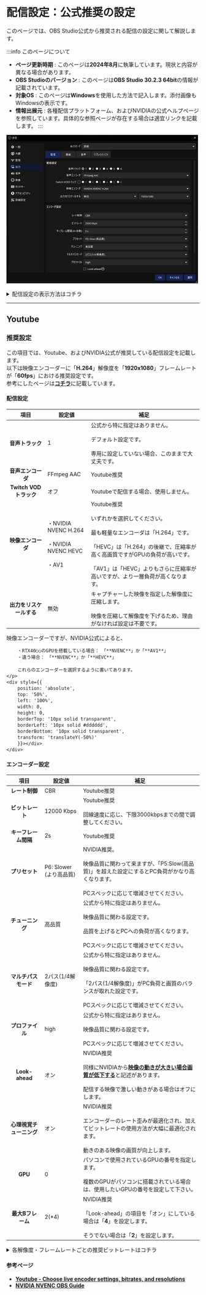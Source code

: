 # 配信設定：公式推奨の設定

このページでは、OBS Studio公式から推奨される配信の設定に関して解説します。

:::info このページについて

- **ページ更新時期** : このページは**2024年8月**に執筆しています。現状と内容が異なる場合があります。
- **OBS Studioのバージョン** : このページは**OBS Studio 30.2.3 64bit**の情報が記載されています。
- **対象OS** : このページは**Windows**を使用した方法で記入します。添付画像もWindowsの表示です。
- **情報出展元** : 各種配信プラットフォーム、およびNVIDIAの公式ヘルプページを参照しています。具体的な参照ページが存在する場合は適宜リンクを記載します。
:::

![setting_output_streaming](setting_output_streaming.png)

<details>
  	<summary>配信設定の表示方法はコチラ</summary>

	|画像|説明|
	|:---:|---|
	||まずは設定画面を表示します。<br></br>設定画面の開き方が分からない人は[**コチラ**](/docs/obs_studio/settings/how_to_start.md)を確認します。|
	|![setting_output_base](setting_output_base.png)|左の項目から「**出力**」を選択します。|
	|![setting_output_output_mode](setting_output_output_mode.png)|画面上部の「出力モード」から「**詳細**」を選択します。<br></br>|
	|![setting_output_streaming](setting_output_streaming.png)|左のような画面が表示されていれば成功です。|

</details>

***

## Youtube

### 推奨設定

この項目では、Youtube、およびNVIDIA公式が推奨している配信設定を記載します。  
以下は映像エンコーダーに「**H.264**」解像度を「**1920x1080**」フレームレートが「**60fps**」における推奨設定です。  
参考にしたページは[**コチラ**](/docs/obs_studio/recommended_setting/streaming#参考ページ)に記載しています。

#### 配信設定

|項目|設定値|補足|
|:---:|---|---|
|**音声トラック**|1|公式から特に指定はありません。<br></br>デフォルト設定です。<br></br>専用に設定していない場合、このままで大丈夫です。|
|**音声エンコーダ**|FFmpeg AAC|Youtube推奨|
|**Twitch VODトラック**|オフ|Youtubeで配信する場合、使用しません。|
|**映像エンコーダ**|・NVIDIA NVENC H.264<br></br>・NVIDIA NVENC HEVC<br></br>・AV1|Youtube推奨<br></br>いずれかを選択してください。<br></br>最も軽量なエンコーダは「H.264」です。<br></br>「HEVC」は「H.264」の後継で、圧縮率が高く高画質ですがGPUの負荷が高いです。<br></br>「AV1」は「HEVC」よりもさらに圧縮率が高いですが、より一層負荷が高くなります。|
|**出力をリスケールする**|無効|キャプチャーした映像を指定した解像度に圧縮します。<br></br>映像を圧縮して解像度を下げるため、理由がなければ設定は不要です。|

<div style={{ display: 'flex', justifyContent: 'flex-end', alignItems: 'center' }}>
  <div style={{
    position: 'relative',
    display: 'inline-block',
    padding: '10px 20px',
    backgroundColor: '#dddddd',
    borderRadius: '15px',
    color: 'black',
    marginRight: '10px',
    boxSizing: 'border-box',
    lineHeight: '1.4em',
  }}>
    <p style={{ 
      margin: 0, 
      display: 'block',
      lineHeight: '1.4em',
    }}>
		映像エンコーダーですが、NVIDIA公式によると、  
		
		・RTX40○○のGPUを搭載している場合：　「**NVENC**」か「**AV1**」  
		・違う場合：　「**NVENC**」か「**HEVC**」  
		
		これらのエンコーダーを選択するように書いてあります。  
    </p>
    <div style={{
		position: 'absolute',
		top: '50%',
		left: '100%',
		width: 0,
		height: 0,
		borderTop: '10px solid transparent',
		borderLeft: '10px solid #dddddd',
		borderBottom: '10px solid transparent',
		transform: 'translateY(-50%)'
		}}></div>
	</div>
</div>

#### エンコーダー設定

|項目|設定値|補足|
|:---:|---|---|
|**レート制御**|CBR|Youtube推奨|
|**ビットレート**|12000 Kbps|Youtube推奨<br></br>回線速度に応じ、下限3000kbpsまでの間で調整してください。|
|**キーフレーム間隔**|2s|Youtube推奨|
|**プリセット**|P6: Slower (より高品質)|NVIDIA推奨。<br></br>映像品質に関わって来ますが、「P5:Slow(高品質)」を超えた設定にするとPC負荷がかなり高くなります。<br></br>PCスペックに応じて増減させてください。|
|**チューニング**|高品質|公式から特に指定はありません。<br></br>映像品質に関わる設定です。<br></br>品質を上げるとPCへの負荷が高くなります。<br></br>PCスペックに応じて増減させてください。|
|**マルチパスモード**|2パス(1/4解像度)|公式から特に指定はありません。<br></br>映像品質に関わる設定です。<br></br>「2パス(1/4解像度)」がPC負荷と画質のバランスが取れた設定です。<br></br>PCスペックに応じて増減させてください。|
|**プロファイル**|high|公式から特に指定はありません。<br></br>映像品質に関わる設定です。<br></br>PCスペックに応じて増減させてください。|
|**Look-ahead**|オン|NVIDIA推奨<br></br>同様にNVIDIAから[**映像の動きが大きい場合画質が低下する**](https://www.nvidia.com/en-us/geforce/guides/broadcasting-guide/)と記述があります。<br></br>配信する映像で激しい動きがある場合はオフにします。|
|**心理視覚チューニング**|オン|NVIDIA推奨<br></br>エンコーダーのレート歪みが最適化され、加えてビットレートの使用方法が大幅に最適化されます。<br></br>動きのある映像の画質が向上します。|
|**GPU**|0|パソコンで使用されているGPUの番号を指定します。<br></br>複数のGPUがパソコンに搭載されている場合は、使用したいGPUの番号を設定して下さい。|
|**最大Bフレーム**|2(*4)|NVIDIA推奨<br></br>「Look-ahead」の項目を「オン」にしている場合は「**4**」を設定します。<br></br>そうでない場合は「**2**」を設定します。|

<details>
  	<summary>各解像度・フレームレートごとの推奨ビットレートはコチラ</summary>

| 解像度 @フレームレート | 推奨ビットレート（H.264） |
|:--:|:--:|
| **4K / 2160p @60fps** | 35,000 Kbps |
| **4K / 2160p @30fps** | 30,000 Kbps |
| **1440p @60fps** | 24,000 Kbps |
| **1440p @30fps** | 15,000 Kbps |
| **1080p @60fps** | 12,000 Kbps |
| **1080p @30fps** | 10,000 Kbps |
| **720p @60fps** | 6,000 Kbps |
| **240p ～ 720p @30fps** | 4,000 Kbps |

</details>

#### 参考ページ
- [**Youtube - Choose live encoder settings, bitrates, and resolutions**](https://support.google.com/youtube/answer/2853702?hl=en)
- [**NVIDIA NVENC OBS Guide**](https://www.nvidia.com/en-us/geforce/guides/broadcasting-guide/)